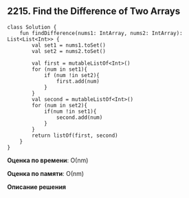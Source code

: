## 2215. Find the Difference of Two Arrays


```
class Solution {
    fun findDifference(nums1: IntArray, nums2: IntArray): List<List<Int>> {
        val set1 = nums1.toSet()
        val set2 = nums2.toSet()

        val first = mutableListOf<Int>()
        for (num in set1){
            if (num !in set2){
                first.add(num)
            }
        }
        val second = mutableListOf<Int>()
        for (num in set2){
            if(num !in set1){
                second.add(num)
            }
        }
        return listOf(first, second)
    }
}

```

**Оценка по времени**: О(nm)


**Оценка по памяти**: О(nm)


**Описание решения**
```

```